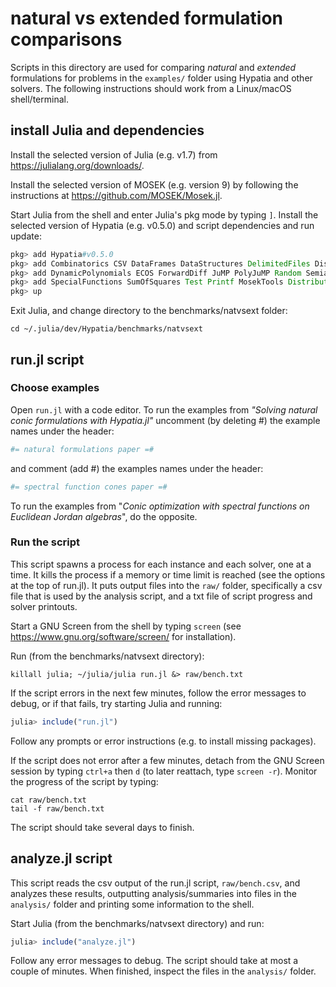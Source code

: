 # natural vs extended formulation comparisons

Scripts in this directory are used for comparing _natural_ and _extended_
formulations for problems in the `examples/` folder using Hypatia and other
solvers.
The following instructions should work from a Linux/macOS shell/terminal.

## install Julia and dependencies

Install the selected version of Julia (e.g. v1.7) from
https://julialang.org/downloads/.

Install the selected version of MOSEK (e.g. version 9) by following the
instructions at https://github.com/MOSEK/Mosek.jl.

Start Julia from the shell and enter Julia's pkg mode by typing `]`.
Install the selected version of Hypatia (e.g. v0.5.0) and script dependencies
and run update:
```julia
pkg> add Hypatia#v0.5.0
pkg> add Combinatorics CSV DataFrames DataStructures DelimitedFiles Distributions
pkg> add DynamicPolynomials ECOS ForwardDiff JuMP PolyJuMP Random SemialgebraicSets
pkg> add SpecialFunctions SumOfSquares Test Printf MosekTools Distributed
pkg> up
```

Exit Julia, and change directory to the benchmarks/natvsext folder:
```shell
cd ~/.julia/dev/Hypatia/benchmarks/natvsext
```

## run.jl script

### Choose examples

Open `run.jl` with a code editor.
To run the examples from _"Solving natural conic formulations with Hypatia.jl"_
uncomment (by deleting #) the example names under the header:
```jl
#= natural formulations paper =#
```
and comment (add #) the examples names under the header:
```jl
#= spectral function cones paper =#
```
To run the examples from "_Conic optimization with spectral functions on
Euclidean Jordan algebras_", do the opposite.

### Run the script

This script spawns a process for each instance and each solver, one at a time.
It kills the process if a memory or time limit is reached (see the options at
the top of run.jl).
It puts output files into the `raw/` folder, specifically a csv file that is used
by the analysis script, and a txt file of script progress and solver printouts.

Start a GNU Screen from the shell by typing `screen`
(see https://www.gnu.org/software/screen/ for installation).

Run (from the benchmarks/natvsext directory):
```shell
killall julia; ~/julia/julia run.jl &> raw/bench.txt
```
If the script errors in the next few minutes, follow the error messages to debug,
or if that fails, try starting Julia and running:
```julia
julia> include("run.jl")
```
Follow any prompts or error instructions (e.g. to install missing packages).

If the script does not error after a few minutes, detach from the GNU Screen
session by typing `ctrl+a` then `d` (to later reattach, type `screen -r`).
Monitor the progress of the script by typing:
```shell
cat raw/bench.txt
tail -f raw/bench.txt
```
The script should take several days to finish.

## analyze.jl script

This script reads the csv output of the run.jl script, `raw/bench.csv`, and
analyzes these results, outputting analysis/summaries into files in the
`analysis/` folder and printing some information to the shell.

Start Julia (from the benchmarks/natvsext directory) and run:
```julia
julia> include("analyze.jl")
```
Follow any error messages to debug.
The script should take at most a couple of minutes.
When finished, inspect the files in the `analysis/` folder.
